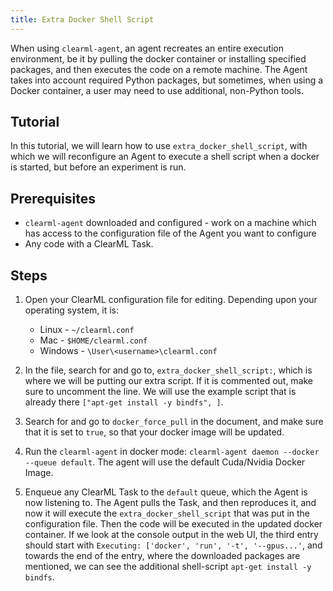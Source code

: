 ```yaml
---
title: Extra Docker Shell Script
---
```


When using `clearml-agent`, an agent recreates an entire execution environment, be it by pulling the docker container or 
installing specified packages, and then executes the code on a remote machine. The Agent takes into account required Python packages, 
but sometimes, when using a Docker container, a user may need to use additional, non-Python tools. 

## Tutorial

In this tutorial, we will learn how to use `extra_docker_shell_script`, with which we will reconfigure an Agent to execute 
a shell script when a docker is started, but before an experiment is run. 

## Prerequisites
* `clearml-agent` downloaded and configured - work on a machine which has access to the configuration file of the Agent
  you want to configure 
* Any code with a ClearML Task. 

## Steps 

1. Open your ClearML configuration file for editing. Depending upon your operating system, it is:
   * Linux - `~/clearml.conf`
   * Mac - `$HOME/clearml.conf`
   * Windows - `\User\<username>\clearml.conf`

1. In the file, search for and go to, `extra_docker_shell_script:`, which is where we will be putting our extra script. If
it is commented out, make sure to uncomment the line. We will use the example script that is already there `["apt-get install -y bindfs", ]`.
   
1. Search for and go to `docker_force_pull` in the document, and make sure that it is set to `true`, so that your docker 
   image will be updated. 
   
1. Run the `clearml-agent` in docker mode: `clearml-agent daemon --docker --queue default`. The agent will use the default 
   Cuda/Nvidia Docker Image. 

1. Enqueue any ClearML Task to the `default` queue, which the Agent is now listening to. The Agent pulls the Task, and then reproduces it, 
   and now it will execute the `extra_docker_shell_script` that was put in the configuration file. Then the code will be
   executed in the updated docker container. If we look at the console output in the web UI, the third entry should start
   with `Executing: ['docker', 'run', '-t', '--gpus...'`, and towards the end of the entry, where the downloaded packages are 
   mentioned, we can see the additional shell-script `apt-get install -y bindfs`. 
   
